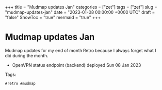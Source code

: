 +++
title = "Mudmap updates Jan"
categories = ["zet"]
tags = ["zet"]
slug = "mudmap-updates-jan"
date = "2023-01-08 00:00:00 +0000 UTC"
draft = "false"
ShowToc = "true"
mermaid = "true"
+++

# Mudmap updates Jan

Mudmap updates for my end of month Retro because I always forget what 
I did during the month.

- OpenVPN status endpoint (backend) deployed Sun 08 Jan 2023 

Tags:

    #retro #mudmap

